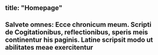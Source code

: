 title: "Homepage"
---
Salvete omnes: Ecce chronicum meum.  Scripti de Cogitationibus, reflectionibus, speris meis continentur his paginis.  Latine scripsit modo ut abilitates meae exercitentur
---

